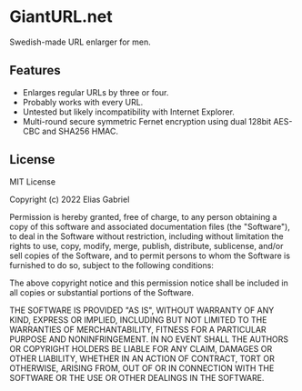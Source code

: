 # GiantURL.net

Swedish-made URL enlarger for men.

## Features

- Enlarges regular URLs by three or four.
- Probably works with every URL.
- Untested but likely incompatibility with Internet Explorer.
- Multi-round secure symmetric Fernet encryption using dual 128bit AES-CBC and SHA256 HMAC.

## License

MIT License

Copyright (c) 2022 Elias Gabriel

Permission is hereby granted, free of charge, to any person obtaining a copy
of this software and associated documentation files (the "Software"), to deal
in the Software without restriction, including without limitation the rights
to use, copy, modify, merge, publish, distribute, sublicense, and/or sell
copies of the Software, and to permit persons to whom the Software is
furnished to do so, subject to the following conditions:

The above copyright notice and this permission notice shall be included in all
copies or substantial portions of the Software.

THE SOFTWARE IS PROVIDED "AS IS", WITHOUT WARRANTY OF ANY KIND, EXPRESS OR
IMPLIED, INCLUDING BUT NOT LIMITED TO THE WARRANTIES OF MERCHANTABILITY,
FITNESS FOR A PARTICULAR PURPOSE AND NONINFRINGEMENT. IN NO EVENT SHALL THE
AUTHORS OR COPYRIGHT HOLDERS BE LIABLE FOR ANY CLAIM, DAMAGES OR OTHER
LIABILITY, WHETHER IN AN ACTION OF CONTRACT, TORT OR OTHERWISE, ARISING FROM,
OUT OF OR IN CONNECTION WITH THE SOFTWARE OR THE USE OR OTHER DEALINGS IN THE
SOFTWARE.
